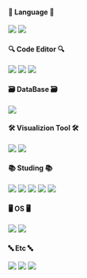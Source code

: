 <!-- ## Hi there 👋 -->

#### 📃 Language 📃<br>
<img src="https://img.shields.io/badge/Python-2F6CA5?style=flat-square&logo=python&logoColor=white"/> <img src="https://img.shields.io/badge/R-75AADB?style=flat-square&logo=R&logoColor=white"/>

#### 🔍 Code Editor 🔍<br>
<img src="https://img.shields.io/badge/JupyterNotebook-FF7F00?style=flat-square&logo=Jupyter&logoColor=white"/> <img src="https://img.shields.io/badge/Pycharm-908A17?style=flat-square&logo=Pycharm&logoColor=white"/> <img src="https://img.shields.io/badge/VisualStudioCode-007AAE?style=flat-square&logo=VisualStudioCode&logoColor=white"/>

#### 🗃 DataBase 🗃<br>
<img src="https://img.shields.io/badge/MySQL-3978A2?style=flat-square&logo=MySQL&logoColor=white"/>

#### 🛠 Visualizion Tool 🛠 <br>
<img src="https://img.shields.io/badge/Tableau-C8EBFA?style=flat-square&logo=Tableau&logoColor=white"/> <img src="https://img.shields.io/badge/Looker-3978A2?style=flat-square&logo=Looker&logoColor=white"/>

#### 📚 Studing 📚<br>
<img src="https://img.shields.io/badge/Python-2F6CA5?style=flat-square&logo=python&logoColor=white"/> <img src="https://img.shields.io/badge/R-75AADB?style=flat-square&logo=R&logoColor=white"/>
<img src="https://img.shields.io/badge/MachineLearning-101566?style=flat-square&logo=MachineLearning&logoColor=white"/> <img src="https://img.shields.io/badge/DeepLearning-085820?style=flat-square&logo=DeepLearning&logoColor=white"/> <img src="https://img.shields.io/badge/AI-77070B?style=flat-square&logo=AI&logoColor=white"/>

#### 🖥 OS 🖥<br>
<img src="https://img.shields.io/badge/Window-2F6CA5?style=flat-square&logo=Window&logoColor=white"/> <img src="https://img.shields.io/badge/Mac-75AADB?style=flat-square&logo=Mac&logoColor=white"/>

#### 🔤 Etc 🔤<br>
<img src="https://img.shields.io/badge/Notion-404040?style=flat-square&logo=Notion&logoColor=white"/> <img src="https://img.shields.io/badge/Excel-107C41?style=flat-square&logo=Excel&logoColor=white"/> <img src="https://img.shields.io/badge/Spreadsheet-0F9D58?style=flat-square&logo=Spreadsheet&logoColor=white"/>


<!--  
[![yoondev23's GitHub stats](https://github-readme-stats.vercel.app/api?username=yoondev23&show_icons=true&theme=buefy)](https://github.com/yoondev23/github-readme-stats)


**yoondev23/yoondev23** is a ✨ _special_ ✨ repository because its `README.md` (this file) appears on your GitHub profile.

Here are some ideas to get you started:

- 🔭 I’m currently working on ...
- 🌱 I’m currently learning ...
- 👯 I’m looking to collaborate on ...
- 🤔 I’m looking for help with ...
- 💬 Ask me about ...
- 📫 How to reach me: ...
- 😄 Pronouns: ...
- ⚡ Fun fact: ...
-->

